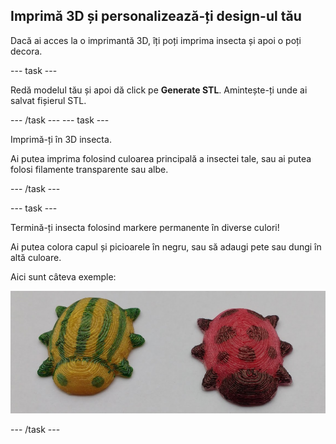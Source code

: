 ## Imprimă 3D și personalizează-ți design-ul tău

Dacă ai acces la o imprimantă 3D, îți poți imprima insecta și apoi o poți decora.

--- task ---

Redă modelul tău și apoi dă click pe **Generate STL**. Amintește-ți unde ai salvat fișierul STL.

--- /task --- --- task ---

Imprimă-ți în 3D insecta.

Ai putea imprima folosind culoarea principală a insectei tale, sau ai putea folosi filamente transparente sau albe.

--- /task ---

--- task ---

Termină-ți insecta folosind markere permanente în diverse culori!

Ai putea colora capul și picioarele în negru, sau să adaugi pete sau dungi în altă culoare.

Aici sunt câteva exemple:

![captură de ecran](images/bug-decorated.png)

--- /task ---

 




  
